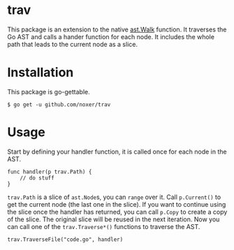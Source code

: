 # trav
This package is an extension to the native [ast.Walk](https://golang.org/pkg/go/ast/#Walk) function. It traverses the Go AST and calls a hander function for each node. It includes the whole path that leads to the current node as a slice.

# Installation
This package is go-gettable.

    $ go get -u github.com/noxer/trav

# Usage
Start by defining your handler function, it is called once for each node in the AST.

    func handler(p trav.Path) {
        // do stuff
    }

`trav.Path` is a slice of `ast.Node`s, you can `range` over it. Call `p.Current()` to get the current node (the last one in the slice). If you want to continue using the slice once the handler has returned, you can call `p.Copy` to create a copy of the slice. The original slice will be reused in the next iteration.
Now you can call one of the `trav.Traverse*()` functions to traverse the AST.

    trav.TraverseFile("code.go", handler)


